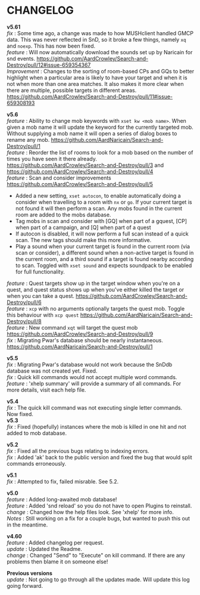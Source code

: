 # CHANGELOG

**v5.61**<br>
*fix* : Some time ago, a change was made to how MUSHclient handled GMCP data. This was never reflected in SnD, so it broke a few things, namely `xq` and `noexp`. This has now been fixed.<br>
*feature* : Will now automatically download the sounds set up by Naricain for snd events. https://github.com/AardCrowley/Search-and-Destroy/pull/12#issue-659354367<br>
*Improvement* : Changes to the sorting of room-based CPs and GQs to better highlight when a particular area is likely to have your target and when it is not when more than one area matches. It also makes it more clear when there are multiple, possible targets in different areas. https://github.com/AardCrowley/Search-and-Destroy/pull/11#issue-659308193<br>

**v5.6**<br>
*feature*	: Ability to change mob keywords with `xset kw <mob name>`. When given a mob name it will update the keyword for the currently targeted mob. Without supplying a mob name it will open a series of dialog boxes to rename any mob. https://github.com/AardNaricain/Search-and-Destroy/pull/1<br>
*feature*   : Reorder the list of rooms to look for a mob based on the number of times you have seen it there already. https://github.com/AardCrowley/Search-and-Destroy/pull/3 and https://github.com/AardCrowley/Search-and-Destroy/pull/4<br>
*feature*   : Scan and consider improvements https://github.com/AardCrowley/Search-and-Destroy/pull/5
  * Added a new setting, `xset autocon`, to enable automatically doing a consider when travelling to a room with `nx` or `go`. If your current target is not found it will then perform a scan. Any mobs found in the current room are added to the mobs database.
  * Tag mobs in scan and consider with [GQ] when part of a gquest, [CP] when part of a campaign, and [Q] when part of a quest
  * If autocon is disabled, it will now perform a full scan instead of a quick scan. The new tags should make this more informative.
  * Play a sound when your current target is found in the current room (via scan or consider), a different sound when a non-active target is found in the current room, and a third sound if a target is found nearby according to scan. Toggled with `xset sound` and expects soundpack to be enabled for full functionality.<br>

*feature*   : Quest targets show up in the target window when you're on a quest, and quest status shows up when you've either killed the target or when you can take a quest. https://github.com/AardCrowley/Search-and-Destroy/pull/6<br>
*feature*   : `xcp` with no arguments optionally targets the quest mob. Toggle this behaviour with `xcp quest` https://github.com/AardNaricain/Search-and-Destroy/pull/8<br>
*feature*   : New command `xqt` will target the quest mob https://github.com/AardCrowley/Search-and-Destroy/pull/9<br>
*fix*       : Migrating Pwar's database should be nearly instantaneous. https://github.com/AardNaricain/Search-and-Destroy/pull/1<br>


**v5.5**<br>
*fix*       : Migrating Pwar's database would not work because the SnDdb database was not created yet. Fixed.<br>
*fix*       : Quick kill commands would not accept multiple word commands.<br>
*feature*   : 'xhelp summary' will provide a summary of all commands. For more details, visit each help file.<br>

**v5.4**<br>
*fix*       : The quick kill command was not executing single letter commands. Now fixed.<br>
**v5.3**<br>
*fix*       : Fixed (hopefully) instances where the mob is killed in one hit and not added to mob database.<br>

**v5.2**<br>
*fix*       : Fixed all the previous bugs relating to indexing errors.<br>
*fix*       : Added 'ak' back to the public version and fixed the bug that would split commands erroneously.<br>

**v5.1**<br>
*fix*       : Attempted to fix, failed misrable. See 5.2.<br>

**v5.0**<br>
*feature*   : Added long-awaited mob database!<br>
*feature*   : Added 'snd reload' so you do not have to open Plugins to reinstall.<br>
*change*    : Changed how the help files look. See 'xhelp' for more info.<br>
*Notes*     : Still working on a fix for a couple bugs, but wanted to push this out in the meantime.<br>

**v4.60**<br>
*feature*   : Added changelog per request.<br>
*update*    : Updated the Readme.<br>
*change*    : Changed "Send" to "Execute" on kill command. If there are any problems then blame it on someone else!<br>

**Previous versions**<br>
*update*    : Not going to go through all the updates made. Will update this log going forward.
